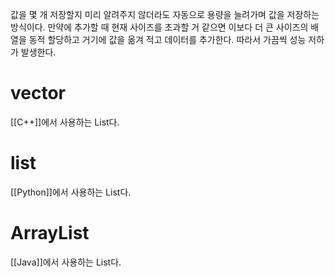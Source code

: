 값을 몇 개 저장할지 미리 알려주지 않더라도 자동으로 용량을 늘려가며 값을 저장하는 방식이다.
만약에 추가할 때 현재 사이즈를 초과할 거 같으면 이보다 더 큰 사이즈의 배열을 동적 할당하고
거기에 값을 옮겨 적고 데이터를 추가한다.
따라서 가끔씩 성능 저하가 발생한다.


# vector
[[C++]]에서 사용하는 List다.

# list
[[Python]]에서 사용하는 List다.

# ArrayList
[[Java]]에서 사용하는 List다.
